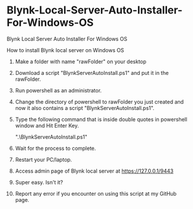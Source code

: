 # Blynk-Local-Server-Auto-Installer-For-Windows-OS
Blynk Local Server Auto Installer For Windows OS

How to install Blynk local server on Windows OS


1. Make a folder with name "rawFolder" on your desktop
2. Download a script "BlynkServerAutoInstall.ps1" and put it in the rawFolder.
2. Run powershell as an administrator.
3. Change the directory of powershell to rawFolder you just created and now it also contains a script "BlynkServerAutoInstall.ps1".
4. Type the following command that is inside double quotes in powershell window and Hit Enter Key.
   
   ".\BlynkServerAutoInstall.ps1"
   
5. Wait for the process to complete.
6. Restart your PC/laptop.
7. Access admin page of Blynk local server at https://127.0.0.1/9443
8. Super easy. Isn't it?
9. Report any error if you encounter on using this script at my GitHub page.
